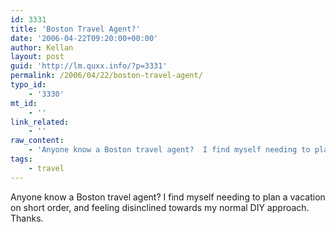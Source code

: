 ```yaml
---
id: 3331
title: 'Boston Travel Agent?'
date: '2006-04-22T09:20:00+00:00'
author: Kellan
layout: post
guid: 'http://lm.quxx.info/?p=3331'
permalink: /2006/04/22/boston-travel-agent/
typo_id:
    - '3330'
mt_id:
    - ''
link_related:
    - ''
raw_content:
    - 'Anyone know a Boston travel agent?  I find myself needing to plan a vacation on short order, and feeling disinclined towards my normal DIY approach.  Thanks.'
tags:
    - travel
---
```


Anyone know a Boston travel agent? I find myself needing to plan a vacation on short order, and feeling disinclined towards my normal DIY approach. Thanks.